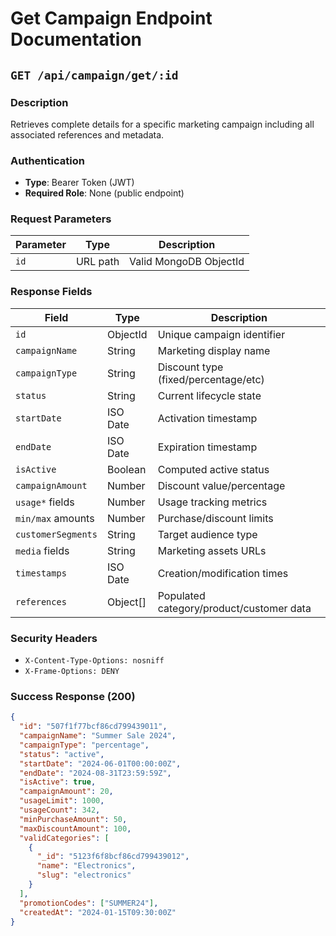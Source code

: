 # Get Campaign Endpoint Documentation

## `GET /api/campaign/get/:id`

### Description
Retrieves complete details for a specific marketing campaign including all associated references and metadata.

### Authentication
- **Type**: Bearer Token (JWT)
- **Required Role**: None (public endpoint)

### Request Parameters
| Parameter | Type | Description |
|-----------|------|-------------|
| `id` | URL path | Valid MongoDB ObjectId |

### Response Fields
| Field | Type | Description |
|-------|------|-------------|
| `id` | ObjectId | Unique campaign identifier |
| `campaignName` | String | Marketing display name |
| `campaignType` | String | Discount type (fixed/percentage/etc) |
| `status` | String | Current lifecycle state |
| `startDate` | ISO Date | Activation timestamp |
| `endDate` | ISO Date | Expiration timestamp |
| `isActive` | Boolean | Computed active status |
| `campaignAmount` | Number | Discount value/percentage |
| `usage*` fields | Number | Usage tracking metrics |
| `min/max` amounts | Number | Purchase/discount limits |
| `customerSegments` | String | Target audience type |
| `media` fields | String | Marketing assets URLs |
| `timestamps` | ISO Date | Creation/modification times |
| `references` | Object[] | Populated category/product/customer data |

### Security Headers
- `X-Content-Type-Options: nosniff`
- `X-Frame-Options: DENY`

### Success Response (200)
```json
{
  "id": "507f1f77bcf86cd799439011",
  "campaignName": "Summer Sale 2024",
  "campaignType": "percentage",
  "status": "active",
  "startDate": "2024-06-01T00:00:00Z",
  "endDate": "2024-08-31T23:59:59Z",
  "isActive": true,
  "campaignAmount": 20,
  "usageLimit": 1000,
  "usageCount": 342,
  "minPurchaseAmount": 50,
  "maxDiscountAmount": 100,
  "validCategories": [
    {
      "_id": "5123f6f8bcf86cd799439012",
      "name": "Electronics",
      "slug": "electronics"
    }
  ],
  "promotionCodes": ["SUMMER24"],
  "createdAt": "2024-01-15T09:30:00Z"
}